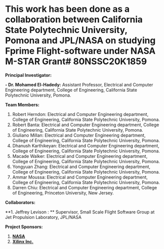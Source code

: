 # This work has been done as a collaboration between California State Polytechnic University, Pomona and JPL/NASA on studying Fprime Flight-software under NASA M-STAR Grant# 80NSSC20K1859 


**Principal Investigator:**

**- Dr. Mohamed El-Hadedy:** Assistant Professor, Electrical and Computer Engineering department, College of Engineering, California State Polytechnic University, Pomona.


**Team Members:**

1. Robert Herndon: Electrical and Computer Engineering department, College of Engineering, California State Polytechnic University, Pomona. 
2. Robert Banta: Electrical and Computer Engineering department, College of Engineering, California State Polytechnic University, Pomona.  
3. Giuliano Millan: Electrical and Computer Engineering department, College of Engineering, California State Polytechnic University, Pomona.  
4. Dhanush Karthikeyan: Electrical and Computer Engineering department, College of Engineering, California State Polytechnic University, Pomona.  
5. Macade Walker: Electrical and Computer Engineering department, College of Engineering, California State Polytechnic University, Pomona. 
6. Yongyuan Zhang:  Electrical and Computer Engineering department, College of Engineering, California State Polytechnic University, Pomona. 
7. Ammar Moussa:  Electrical and Computer Engineering department, College of Engineering, California State Polytechnic University, Pomona. 
8. Darren Chiu:  Electrical and Computer Engineering department, College of Engineering, Princeton University, New Jersey. 

**Collaborators:**

**1. Jeffrey Levison :
       ** Supervisor, Small Scale Flight Software Group at Jet Propulsion Laboratory, JPL/NASA

**Project Sponsors:**
1. **[NASA](https://www.nasa.gov/)**
2. **[Xilinx Inc.](https://www.xilinx.com/)**
